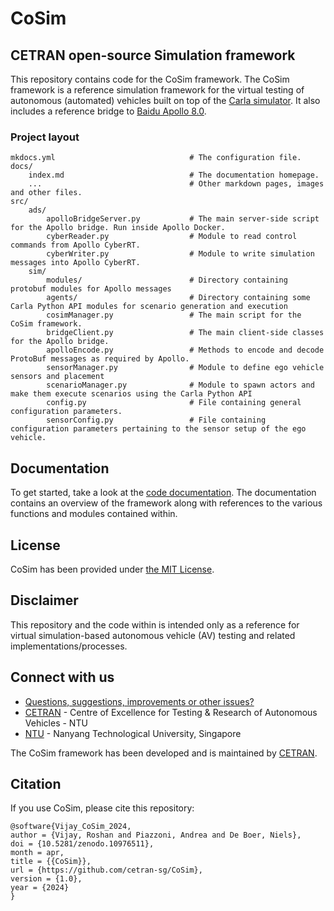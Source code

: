 # CoSim

## CETRAN open-source Simulation framework

This repository contains code for the CoSim framework. The CoSim framework is a reference simulation framework for the virtual testing of autonomous (automated) vehicles built on top of the [Carla simulator](https://github.com/carla-simulator/carla). It also includes a reference bridge to [Baidu Apollo 8.0](https://github.com/ApolloAuto/apollo/tree/r8.0.0).

### Project layout

    mkdocs.yml                              # The configuration file.
    docs/
        index.md                            # The documentation homepage.
        ...                                 # Other markdown pages, images and other files.
    src/
        ads/
            apolloBridgeServer.py           # The main server-side script for the Apollo bridge. Run inside Apollo Docker.
            cyberReader.py                  # Module to read control commands from Apollo CyberRT.
            cyberWriter.py                  # Module to write simulation messages into Apollo CyberRT.
        sim/
            modules/                        # Directory containing protobuf modules for Apollo messages
            agents/                         # Directory containing some Carla Python API modules for scenario generation and execution
            cosimManager.py                 # The main script for the CoSim framework.
            bridgeClient.py                 # The main client-side classes for the Apollo bridge.
            apolloEncode.py                 # Methods to encode and decode ProtoBuf messages as required by Apollo.
            sensorManager.py                # Module to define ego vehicle sensors and placement
            scenarioManager.py              # Module to spawn actors and make them execute scenarios using the Carla Python API
            config.py                       # File containing general configuration parameters.
            sensorConfig.py                 # File containing configuration parameters pertaining to the sensor setup of the ego vehicle.

## Documentation

To get started, take a look at the [code documentation](https://cetran-sg.github.io/CoSim/). The documentation contains an overview of the framework along with references to the various functions and modules contained within.

## License

CoSim has been provided under [the MIT License](https://github.com/cetran-sg/CoSim/blob/main/LICENSE.txt).

## Disclaimer

This repository and the code within is intended only as a reference for virtual simulation-based autonomous vehicle (AV) testing and related implementations/processes.

## Connect with us

- [Questions, suggestions, improvements or other issues?](https://github.com/cetran-sg/CoSim/issues)
- [CETRAN](https://cetran.sg/) - Centre of Excellence for Testing & Research of Autonomous Vehicles - NTU
- [NTU](https://www.ntu.edu.sg/) - Nanyang Technological University, Singapore

The CoSim framework has been developed and is maintained by [CETRAN](https://cetran.sg/).

## Citation

If you use CoSim, please cite this repository:

```
@software{Vijay_CoSim_2024,
author = {Vijay, Roshan and Piazzoni, Andrea and De Boer, Niels},
doi = {10.5281/zenodo.10976511},
month = apr,
title = {{CoSim}},
url = {https://github.com/cetran-sg/CoSim},
version = {1.0},
year = {2024}
}
```
